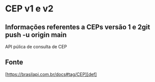 # CEP v1 e v2

## Informações referentes a CEPs versão 1 e 2git push -u origin main

API púlica de consulta de CEP

## Fonte

[https://brasilapi.com.br/docs#tag/CEP][def]

[def]: https://brasilapi.com.br/docs#tag/CEP
